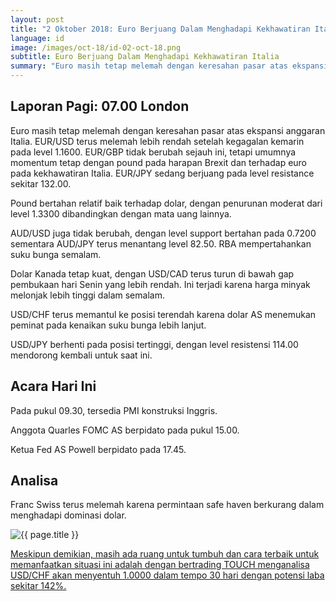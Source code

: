 ```yaml
---
layout: post
title: "2 Oktober 2018: Euro Berjuang Dalam Menghadapi Kekhawatiran Italia"
language: id
image: /images/oct-18/id-02-oct-18.png
subtitle: Euro Berjuang Dalam Menghadapi Kekhawatiran Italia
summary: "Euro masih tetap melemah dengan keresahan pasar atas ekspansi anggaran Italia. EUR/USD terus melemah lebih rendah setelah kegagalan kemarin pada level 1.1600"
---
```

## Laporan Pagi: 07.00 London

Euro masih tetap melemah dengan keresahan pasar atas ekspansi anggaran Italia. EUR/USD terus melemah lebih rendah setelah kegagalan kemarin pada level 1.1600. EUR/GBP tidak berubah sejauh ini, tetapi umumnya momentum tetap dengan pound pada harapan Brexit dan terhadap euro pada kekhawatiran Italia. EUR/JPY sedang berjuang pada level resistance sekitar 132.00.

Pound bertahan relatif baik terhadap dolar, dengan penurunan moderat dari level 1.3300 dibandingkan dengan mata uang lainnya.

AUD/USD juga tidak berubah, dengan level support bertahan pada 0.7200 sementara AUD/JPY terus menantang level 82.50. RBA mempertahankan suku bunga semalam.

Dolar Kanada tetap kuat, dengan USD/CAD terus turun di bawah gap pembukaan hari Senin yang lebih rendah. Ini terjadi karena harga minyak melonjak lebih tinggi dalam semalam.

USD/CHF terus memantul ke posisi terendah karena dolar AS menemukan peminat pada kenaikan suku bunga lebih lanjut.

USD/JPY berhenti pada posisi tertinggi, dengan level resistensi 114.00 mendorong kembali untuk saat ini.

## Acara Hari Ini

Pada pukul 09.30, tersedia PMI konstruksi Inggris.

Anggota Quarles FOMC AS berpidato pada pukul 15.00.

Ketua Fed AS Powell berpidato pada 17.45.

## Analisa

Franc Swiss terus melemah karena permintaan safe haven berkurang dalam menghadapi dominasi dolar.

<img src="{{ site.url }}/images/oct-18/id-02-oct-18.png" alt="{{ page.title }}" title="{{ page.title }}">

<a href="%LINK%%currency=USD&market=forex&underlying=frxUSDCHF&formname=touchnotouch&duration_amount=30&duration_units=d&amount=10&amount_type=stake&expiry_type=duration&barrier=1.0000" target="_blank" rel="noopener noreferrer nofollow">Meskipun demikian, masih ada ruang untuk tumbuh dan cara terbaik untuk memanfaatkan situasi ini adalah dengan bertrading TOUCH menganalisa USD/CHF akan menyentuh 1.0000 dalam tempo 30 hari dengan potensi laba sekitar 142%.</a>

